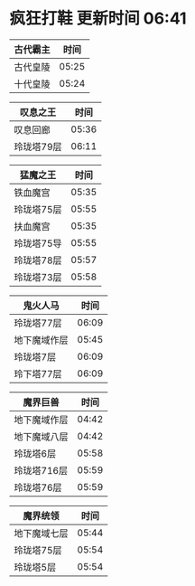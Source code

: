 # 疯狂打鞋 更新时间 06:41

| 古代霸主   | 时间    |
|--------|-------|
| 古代皇陵 | 05:25 |
| 十代皇陵 | 05:24 |

| 叹息之王   | 时间    |
|--------|-------|
| 叹息回廊 | 05:36 |
| 玲珑塔79层 | 06:11 |

| 猛魔之王   | 时间    |
|--------|-------|
| 铁血魔宫 | 05:35 |
| 玲珑塔75层 | 05:55 |
| 扶血魔宫 | 05:35 |
| 玲珑塔75导 | 05:55 |
| 玲珑塔78层 | 05:57 |
| 玲珑塔73层 | 05:58 |

| 鬼火人马   | 时间    |
|--------|-------|
| 玲珑塔77层 | 06:09 |
| 地下魔域作层 | 05:45 |
| 玲珑塔7层 | 06:09 |
| 玲下塔77层 | 06:09 |

| 魔界巨兽   | 时间    |
|--------|-------|
| 地下魔域作层 | 04:42 |
| 地下魔域八层 | 04:42 |
| 玲珑塔6层 | 05:58 |
| 玲珑塔716层 | 05:59 |
| 玲珑塔76层 | 05:59 |

| 魔界统领   | 时间    |
|--------|-------|
| 地下魔域七层 | 05:44 |
| 玲珑塔75层 | 05:54 |
| 玲珑塔5层 | 05:54 |